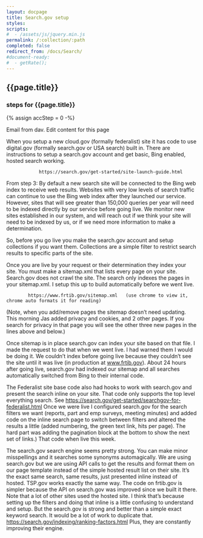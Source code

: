 ```yaml
---
layout: docpage
title: Search.gov setup
styles:
scripts:
#  - /assets/js/jquery.min.js
permalink: /:collection/:path
completed: false
redirect_from: /docs/Search/
#document-ready:
#  - getRate();
---
```


## {{page.title}}

<h3 class="usa-sr-only">steps for {{page.title}}</h3>
{% assign accStep = 0 -%}

Email from dav.  Edit content for this page

When you setup a new cloud.gov (formally federalist) site it has code to use digital.gov (formally search.gov or USA search) built in.  There are instructions to setup a search.gov account and get basic, Bing enabled, hosted search working.



                https://search.gov/get-started/site-launch-guide.html



From step 3: By default a new search site will be connected to the Bing web index to receive web results. Websites with very low levels of search traffic can continue to use the Bing web index after they launched our service. However, sites that will see greater than 150,000 queries per year will need to be indexed directly by our service before going live. We monitor new sites established in our system, and will reach out if we think your site will need to be indexed by us, or if we need more information to make a determination.



So, before you go live you make the search.gov account and setup collections if you want them.  Collections are a simple filter to restrict search results to specific parts of the site.



Once you are live by your request or their determination they index your site.  You must make a sitemap.xml that lists every page on your site.  Search.gov does not crawl the site.  The search only indexes the pages in your sitemap.xml.  I setup this up to build automatically before we went live.



            https://www.frtib.gov/sitemap.xml   (use chrome to view it, chrome auto formats it for reading)



(Note, when you add/remove pages the sitemap doesn’t need updating.  This morning Jas added privacy and cookies, and 2 other pages.  If you search for privacy in that page you will see the other three new pages in the lines above and below.)



Once sitemap is in place search.gov can index your site based on that file.  I made the request to do that when we went live.  I had warned them I would be doing it.  We couldn’t index before going live because they couldn’t see the site until it was live (in production at www.frtib.gov).  About 24 hours after going live, search.gov had indexed our sitemap and all searches automatically switched from Bing to their internal code.



The Federalist site base code also had hooks to work with search.gov and present the search inline on your site.  That code only supports the top level everything search.  See https://search.gov/get-started/searchgov-for-federalist.html    Once we were live I configured search.gov for the search filters we want (reports, part and emp surveys, meeting minutes) and added code on the inline search page to switch between filters and altered the results a little (added numbering, the green text link, hits per page).  The hard part was adding the pagination block at the bottom to show the next set of links.)  That code when live this week.



The search.gov search engine seems pretty strong.  You can make minor misspellings and it searches some synonyms automagically.  We are using search.gov but we are using API calls to get the results and format them on our page template instead of the simple hosted result list on their site.  It’s the exact same search, same results, just presented inline instead of hosted.  TSP.gov works exactly the same way.  The code on frtib.gov is simpler because the API on search.gov was improved since we built it there.   Note that a lot of other sites used the hosted site.  I think that’s because setting up the filters and doing that inline is a little confusing to understand and setup.  But the search.gov is strong and better than a simple exact keyword search.  It would be a lot of work to duplicate that.  https://search.gov/indexing/ranking-factors.html  Plus, they are constantly improving their engine.
